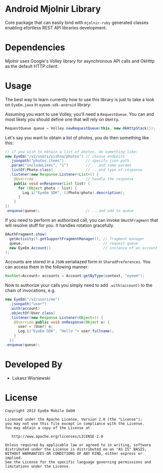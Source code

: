 Android Mjolnir Library
=================

Core package that can easily bind with `mjolnir-ruby` generated classes enabling efortless REST API libraries development.

Dependencies
============

Mjolnir uses Google's Volley library for asynchronous API calls and OkHttp as the default HTTP client.

Usage
============
The best way to learn currently how to use this library is just to take a look on `EyeEm.java` in `eyeem-sdk-android` library:

Assuming you want to use Volley, you'll need a `RequestQueue`. You can and most likely you should define one that will rely on `OkHttp`.

``` java
RequestQueue queue = Volley.newRequestQueue(this, new OkHttpStack());
```

Let's say you want to obtain a list of photos, you do then something like this:

```java
// if you wish to obtain a list of photos, do something like:
new EyeEm("/v2/users/vishna/photos") // choose endpoint
  .jsonpath("photos.items")          // specify json path
  .param("includeLikes", "1")        // ...and some params
  .listOf(Photo.class)               // ...and type of response
  .listener(new Response.Listener<List>() {
    @Override                        // handle the response
    public void onResponse(List list) {
      for (Object photo : list) {
        Log.i("EyeEm SDK", ((Photo)photo).description);
      }
    }
})
.enqueue(queue);                     // ...and add to queue

```

If you need to perform an authorized call, you can invoke `OAuthFragment` that will resolve stuff for you. It handles rotation gracefully.

```java
OAuthFragment.show(
  getActivity().getSupportFragmentManager(), // fragment manager
  queue,                                     // request queue
  new EyeEm.Account()                        // instance of an account
);
```

Accounts are stored in a `JSON` serialiazed form in `SharedPreferences`. You can access them in the following manner:

```java
HashSet<Account> accounts = Account.getByType(context, "eyeem");
```

Now to authorize your calls you simply need to add `.with(account)` to the chain of invocations, e.g.

```java
new EyeEm("/v2/users/me")
  .jsonpath("user")
  .with(account)
  .objectOf(User.class)
  .listener(new Response.Listener<Object>() {
    @Override public void onResponse(Object o) {
      user = (User) o;
      Log.i("EyeEm SDK", "Hello "+ user.fullname);
    }
  })
.enqueue(queue);
```


Developed By
============

* Lukasz Wisniewski

License
=======

    Copyright 2013 EyeEm Mobile GmbH

    Licensed under the Apache License, Version 2.0 (the "License");
    you may not use this file except in compliance with the License.
    You may obtain a copy of the License at

       http://www.apache.org/licenses/LICENSE-2.0

    Unless required by applicable law or agreed to in writing, software
    distributed under the License is distributed on an "AS IS" BASIS,
    WITHOUT WARRANTIES OR CONDITIONS OF ANY KIND, either express or implied.
    See the License for the specific language governing permissions and
    limitations under the License.